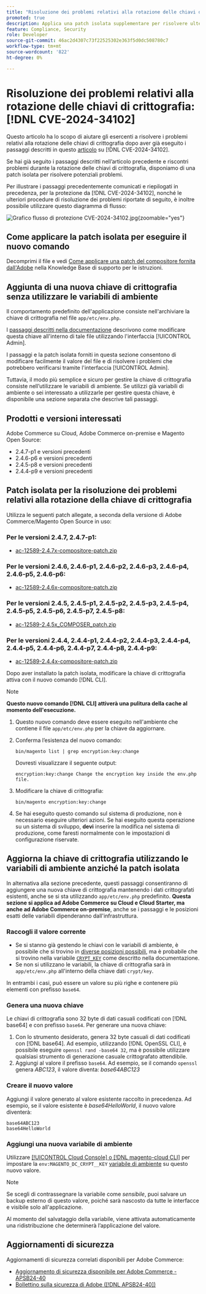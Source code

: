 ```yaml
---
title: "Risoluzione dei problemi relativi alla rotazione delle chiavi di crittografia: [!DNL CVE-2024-34102]"
promoted: true
description: Applica una patch isolata supplementare per risolvere ulteriori problemi relativi all'aggiornamento delle chiavi di crittografia da  [!DNL CVE-2024-34102] per Adobe Commerce 2.4.4-p8, 2.4.5-p7, 2.4.6-p5, 2.4.7 e versioni precedenti.
feature: Compliance, Security
role: Developer
source-git-commit: 46ac2d4307c73f22525302e363f5d0dc508780c7
workflow-type: tm+mt
source-wordcount: '822'
ht-degree: 0%

---
```


# Risoluzione dei problemi relativi alla rotazione delle chiavi di crittografia: [!DNL CVE-2024-34102]

Questo articolo ha lo scopo di aiutare gli esercenti a risolvere i problemi relativi alla rotazione delle chiavi di crittografia dopo aver già eseguito i passaggi descritti in questo [articolo](https://experienceleague.adobe.com/en/docs/commerce-knowledge-base/kb/troubleshooting/known-issues-patches-attached/security-update-available-for-adobe-commerce-apsb24-40-revised-to-include-isolated-patch-for-cve-2024-34102) su [!DNL CVE-2024-34102].

Se hai già seguito i passaggi descritti nell’articolo precedente e riscontri problemi durante la rotazione delle chiavi di crittografia, disponiamo di una patch isolata per risolvere potenziali problemi.

Per illustrare i passaggi precedentemente comunicati e riepilogati in precedenza, per la protezione da [!DNL CVE-2024-34102], nonché le ulteriori procedure di risoluzione dei problemi riportate di seguito, è inoltre possibile utilizzare questo diagramma di flusso:


![Grafico flusso di protezione CVE-2024-34102.jpg](assets/cve-2024-34102-protection-flow-chart.jpg){zoomable="yes"}


## Come applicare la patch isolata per eseguire il nuovo comando

Decomprimi il file e vedi [Come applicare una patch del compositore fornita dall&#39;Adobe](https://experienceleague.adobe.com/docs/commerce-knowledge-base/kb/how-to/how-to-apply-a-composer-patch-provided-by-magento.html) nella Knowledge Base di supporto per le istruzioni.

## Aggiunta di una nuova chiave di crittografia senza utilizzare le variabili di ambiente

Il comportamento predefinito dell&#39;applicazione consiste nell&#39;archiviare la chiave di crittografia nel file `app/etc/env.php`.

I [passaggi descritti nella documentazione](https://experienceleague.adobe.com/en/docs/commerce-admin/systems/security/encryption-key) descrivono come modificare questa chiave all&#39;interno di tale file utilizzando l&#39;interfaccia [!UICONTROL Admin].

I passaggi e la patch isolata forniti in questa sezione consentono di modificare facilmente il valore del file e di risolvere i problemi che potrebbero verificarsi tramite l&#39;interfaccia [!UICONTROL Admin].

Tuttavia, il modo più semplice e sicuro per gestire la chiave di crittografia consiste nell’utilizzare le variabili di ambiente. Se utilizzi già variabili di ambiente o sei interessato a utilizzarle per gestire questa chiave, è disponibile una sezione separata che descrive tali passaggi.

## Prodotti e versioni interessati

Adobe Commerce su Cloud, Adobe Commerce on-premise e Magento Open Source:

* 2.4.7-p1 e versioni precedenti
* 2.4.6-p6 e versioni precedenti
* 2.4.5-p8 e versioni precedenti
* 2.4.4-p9 e versioni precedenti

## Patch isolata per la risoluzione dei problemi relativi alla rotazione della chiave di crittografia

Utilizza le seguenti patch allegate, a seconda della versione di Adobe Commerce/Magento Open Source in uso:

### Per le versioni 2.4.7, 2.4.7-p1:

* [ac-12589-2.4.7x-compositore-patch.zip](assets/ac-12589-2.4.7x-composer-patch.zip)

### Per le versioni 2.4.6, 2.4.6-p1, 2.4.6-p2, 2.4.6-p3, 2.4.6-p4, 2.4.6-p5, 2.4.6-p6:

* [ac-12589-2.4.6x-compositore-patch.zip](assets/ac-12589-2.4.6x-composer-patch.zip)

### Per le versioni 2.4.5, 2.4.5-p1, 2.4.5-p2, 2.4.5-p3, 2.4.5-p4, 2.4.5-p5, 2.4.5-p6, 2.4.5-p7, 2.4.5-p8:

* [ac-12589-2.4.5x_COMPOSER_patch.zip](assets/ac-12589-2.4.5x-composer-patch.zip)

### Per le versioni 2.4.4, 2.4.4-p1, 2.4.4-p2, 2.4.4-p3, 2.4.4-p4, 2.4.4-p5, 2.4.4-p6, 2.4.4-p7, 2.4.4-p8, 2.4.4-p9:

* [ac-12589-2.4.4x-compositore-patch.zip](assets/ac-12589-2.4.4x-composer-patch.zip)


Dopo aver installato la patch isolata, modificare la chiave di crittografia attiva con il nuovo comando [!DNL CLI].

>[!NOTE]
>
>**Questo nuovo comando [!DNL CLI] attiverà una pulitura della cache al momento dell&#39;esecuzione.**

1. Questo nuovo comando deve essere eseguito nell&#39;ambiente che contiene il file `app/etc/env.php` per la chiave da aggiornare.
1. Conferma l’esistenza del nuovo comando:

   ```
   bin/magento list | grep encryption:key:change
   ```

   Dovresti visualizzare il seguente output:

   ```
   encryption:key:change Change the encryption key inside the env.php file.
   ```

1. Modificare la chiave di crittografia:

   ```
   bin/magento encryption:key:change
   ```

1. Se hai eseguito questo comando sul sistema di produzione, non è necessario eseguire ulteriori azioni.
Se hai eseguito questa operazione su un sistema di sviluppo, **devi** inserire la modifica nel sistema di produzione, come faresti normalmente con le impostazioni di configurazione riservate.

## Aggiorna la chiave di crittografia utilizzando le variabili di ambiente anziché la patch isolata

In alternativa alla sezione precedente, questi passaggi consentiranno di aggiungere una nuova chiave di crittografia mantenendo i dati crittografati esistenti, anche se si sta utilizzando `app/etc/env.php` predefinito.
**Questa sezione si applica ad Adobe Commerce su Cloud e Cloud Starter, ma anche ad Adobe Commerce on-premise**, anche se i passaggi e le posizioni esatti delle variabili dipenderanno dall&#39;infrastruttura.

### Raccogli il valore corrente

* Se si stanno già gestendo le chiavi con le variabili di ambiente, è possibile che si trovino in [diverse posizioni possibili](https://experienceleague.adobe.com/en/docs/commerce-cloud-service/user-guide/configure/env/stage/variables-intro), ma è probabile che si trovino nella variabile [`CRYPT_KEY`](https://experienceleague.adobe.com/en/docs/commerce-cloud-service/user-guide/configure/env/stage/variables-deploy#crypt_key) come descritto nella documentazione.
* Se non si utilizzano le variabili, la chiave di crittografia sarà in `app/etc/env.php` all&#39;interno della chiave dati `crypt/key`.

In entrambi i casi, può essere un valore su più righe e contenere più elementi con prefisso `base64`.

### Genera una nuova chiave

Le chiavi di crittografia sono 32 byte di dati casuali codificati con [!DNL base64] e con prefisso `base64`.
Per generare una nuova chiave:

1. Con lo strumento desiderato, genera 32 byte casuali di dati codificati con [!DNL base64]. Ad esempio, utilizzando [!DNL OpenSSL CLI], è possibile eseguire `openssl rand -base64 32`, ma è possibile utilizzare qualsiasi strumento di generazione casuale crittografato attendibile.
1. Aggiungi al valore il prefisso `base64`. Ad esempio, se il comando `openssl` genera *ABC123*, il valore diventa: *base64ABC123*

### Creare il nuovo valore

Aggiungi il valore generato al valore esistente raccolto in precedenza. Ad esempio, se il valore esistente è *base64HelloWorld*, il nuovo valore diventerà:<br>

```
base64ABC123
base64HelloWorld
```

### Aggiungi una nuova variabile di ambiente

Utilizzare [[!UICONTROL Cloud Console] o  [!DNL magento-cloud CLI]](https://experienceleague.adobe.com/en/docs/commerce-cloud-service/user-guide/configure/env/variable-levels) per impostare la `env:MAGENTO_DC_CRYPT__KEY` [variabile di ambiente](https://experienceleague.adobe.com/en/docs/commerce-cloud-service/user-guide/configure/env/stage/variables-cloud) su questo nuovo valore.

>[!NOTE]
>
>Se scegli di contrassegnare la variabile come *sensibile*, puoi salvare un backup esterno di questo valore, poiché sarà nascosto da tutte le interfacce e visibile solo all&#39;applicazione.

Al momento del salvataggio della variabile, viene attivata automaticamente una ridistribuzione che determinerà l’applicazione del valore.

## Aggiornamenti di sicurezza

Aggiornamenti di sicurezza correlati disponibili per Adobe Commerce:

* [Aggiornamento di sicurezza disponibile per Adobe Commerce - APSB24-40](https://experienceleague.adobe.com/en/docs/commerce-knowledge-base/kb/troubleshooting/known-issues-patches-attached/security-update-available-for-adobe-commerce-apsb24-40-revised-to-include-isolated-patch-for-cve-2024-34102)
* [Bollettino sulla sicurezza di Adobe ([!DNL APSB24-40])](https://helpx.adobe.com/security/products/magento/apsb24-40.html)
